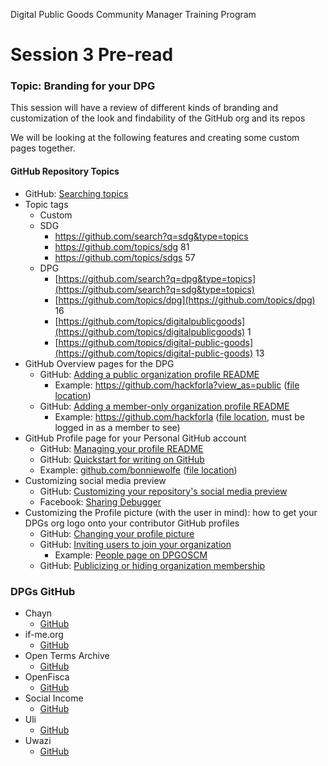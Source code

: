Digital Public Goods Community Manager Training Program
# Session 3 Pre-read

### Topic: Branding for your DPG

This session will have a review of different kinds of branding and customization of the look and findability of the GitHub org and its repos

We will be looking at the following features and creating some custom pages together.

#### GitHub Repository Topics
- GitHub: [Searching topics](https://docs.github.com/en/search-github/searching-on-github/searching-topics)
- Topic tags
  - Custom
  - SDG
    - https://github.com/search?q=sdg&type=topics
    - https://github.com/topics/sdg 81
    - https://github.com/topics/sdgs 57
  - DPG
    - [https://github.com/search?q=dpg&type=topics](https://github.com/search?q=sdg&type=topics)
    - [https://github.com/topics/dpg](https://github.com/topics/dpg) 16
    - [https://github.com/topics/digitalpublicgoods](https://github.com/topics/digitalpublicgoods) 1
    - [https://github.com/topics/digital-public-goods](https://github.com/topics/digital-public-goods) 13
- GitHub Overview pages for the DPG
   - GitHub: [Adding a public organization profile README](https://docs.github.com/en/organizations/collaborating-with-groups-in-organizations/customizing-your-organizations-profile#adding-a-public-organization-profile-readme)
      - Example: https://github.com/hackforla?view_as=public ([file location](https://github.com/hackforla/.github/tree/main/profile))
   - GitHub: [Adding a member-only organization profile README](https://docs.github.com/en/organizations/collaborating-with-groups-in-organizations/customizing-your-organizations-profile#adding-a-member-only-organization-profile-readme)
      - Example: https://github.com/hackforla ([file location](https://github.com/hackforla/.github-private/blob/main/profile/README.md), must be logged in as a member to see)
- GitHub Profile page for your Personal GitHub account
   - GitHub: [Managing your profile README](https://docs.github.com/en/account-and-profile/setting-up-and-managing-your-github-profile/customizing-your-profile/managing-your-profile-readme)
   - GitHub: [Quickstart for writing on GitHub](https://docs.github.com/en/get-started/writing-on-github/getting-started-with-writing-and-formatting-on-github/quickstart-for-writing-on-github)
   - Example: [github.com/bonniewolfe](https://github.com/bonniewolfe) ([file location](https://github.com/bonniewolfe/bonniewolfe/blob/main/README.md))
- Customizing social media preview
   - GitHub: [Customizing your repository's social media preview](https://docs.github.com/en/repositories/managing-your-repositorys-settings-and-features/customizing-your-repository/customizing-your-repositorys-social-media-preview)
   - Facebook: [Sharing Debugger](https://developers.facebook.com/tools/debug)
- Customizing the Profile picture (with the user in mind): how to get your DPGs org logo onto your contributor GitHub profiles
   - GitHub: [Changing your profile picture](https://docs.github.com/en/account-and-profile/setting-up-and-managing-your-github-profile/customizing-your-profile/personalizing-your-profile#changing-your-profile-picture)
   - GitHub: [Inviting users to join your organization](https://docs.github.com/en/organizations/managing-membership-in-your-organization/inviting-users-to-join-your-organization)
      - Example: [People page on DPGOSCM](https://github.com/orgs/DPGOSCM/people)
   - GitHub: [Publicizing or hiding organization membership](https://docs.github.com/en/account-and-profile/setting-up-and-managing-your-personal-account-on-github/managing-your-membership-in-organizations/publicizing-or-hiding-organization-membership)

### DPGs GitHub
- Chayn
   - [GitHub](https://github.com/chaynhq)
- if-me.org
   - [GitHub](https://github.com/ifmeorg/ifme)
- Open Terms Archive
   - [GitHub](https://github.com/OpenTermsArchive)
- OpenFisca
   - [GitHub](https://github.com/openfisca/)
- Social Income
   -  [GitHub](https://github.com/socialincome-san/public)
- Uli
   - [GitHub](https://github.com/tattle-made/OGBV)
- Uwazi
   - [GitHub](https://github.com/huridocs/uwazi)

